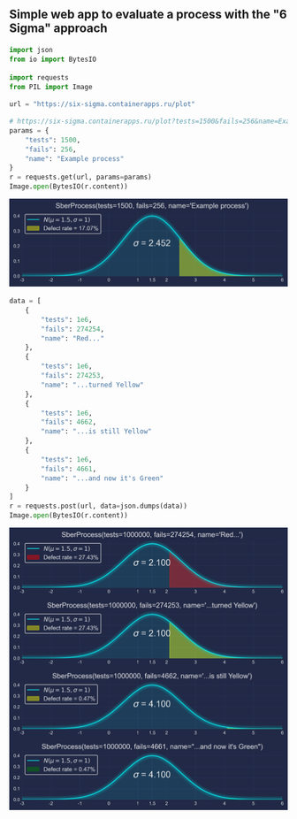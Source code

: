 ## Simple web app to evaluate a process with the "6 Sigma" approach

```python
import json
from io import BytesIO

import requests
from PIL import Image
```

```python
url = "https://six-sigma.containerapps.ru/plot"
```

```python
# https://six-sigma.containerapps.ru/plot?tests=1500&fails=256&name=Example%20process
params = {
    "tests": 1500,
    "fails": 256,
    "name": "Example process"
}
r = requests.get(url, params=params)
Image.open(BytesIO(r.content))
```

![plot](assets/single_process.png)

```python
data = [
    {
        "tests": 1e6,
        "fails": 274254,
        "name": "Red..."
    },
    {
        "tests": 1e6,
        "fails": 274253,
        "name": "...turned Yellow"
    },
    {
        "tests": 1e6,
        "fails": 4662,
        "name": "...is still Yellow"
    },
    {
        "tests": 1e6,
        "fails": 4661,
        "name": "...and now it's Green"
    }
]
r = requests.post(url, data=json.dumps(data))
Image.open(BytesIO(r.content))
```

![plot](assets/process_list.png)
